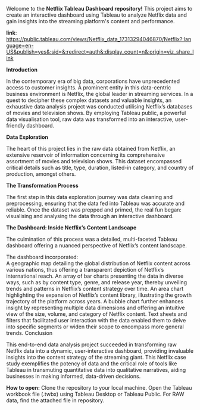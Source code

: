 Welcome to the **Netflix Tableau Dashboard repository!** This project aims to create an interactive dashboard using Tableau to analyze Netflix data and gain insights into the streaming platform's content and performance.

**link**: https://public.tableau.com/views/Netflix_data_17313294046870/Netflix?:language=en-US&publish=yes&:sid=&:redirect=auth&:display_count=n&:origin=viz_share_link

**Introduction**

In the contemporary era of big data, corporations have unprecedented access to customer insights. A prominent entity in this data-centric business environment is Netflix, the global leader in streaming services. In a quest to decipher these complex datasets and valuable insights, an exhaustive data analysis project was conducted utilising Netflix’s databases of movies and television shows. By employing Tableau public, a powerful data visualisation tool, raw data was transformed into an interactive, user-friendly dashboard.

**Data Exploration**

The heart of this project lies in the raw data obtained from Netflix, an extensive reservoir of information concerning its comprehensive assortment of movies and television shows. This dataset encompassed critical details such as title, type, duration, listed-in category, and country of production, amongst others.

**The Transformation Process**

The first step in this data exploration journey was data cleaning and preprocessing, ensuring that the data fed into Tableau was accurate and reliable. Once the dataset was prepped and primed, the real fun began: visualising and analysing the data through an interactive dashboard.

**The Dashboard: Inside Netflix’s Content Landscape**

The culmination of this process was a detailed, multi-faceted Tableau dashboard offering a nuanced perspective of Netflix’s content landscape. 

The dashboard incorporated:    
A geographic map detailing the global distribution of Netflix content across various nations, thus offering a transparent depiction of Netflix’s international reach.
An array of bar charts presenting the data in diverse ways, such as by content type, genre, and release year, thereby unveiling trends and patterns in Netflix’s content strategy over time.
An area chart highlighting the expansion of Netflix’s content library, illustrating the growth trajectory of the platform across years.
A bubble chart further enhances insight by representing multiple data dimensions and offering an intuitive view of the size, volume, and category of Netflix content.
Text sheets and filters that facilitated user interaction with the data enabled them to delve into specific segments or widen their scope to encompass more general trends.
Conclusion

This end-to-end data analysis project succeeded in transforming raw Netflix data into a dynamic, user-interactive dashboard, providing invaluable insights into the content strategy of the streaming giant. This Netflix case study exemplifies the potency of data and the critical role of tools like Tableau in transmuting quantitative data into qualitative narratives, aiding businesses in making informed, data-driven decisions.

**How to open:**
Clone the repository to your local machine.
Open the Tableau workbook file (.twbx) using Tableau Desktop or Tableau Public.
For RAW data, find the attached file in repository.
